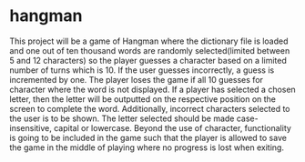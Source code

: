 # hangman

This project will be a game of Hangman where the dictionary file is loaded and one out of 
ten thousand words are randomly selected(limited between 5 and 12 characters) so the player guesses a character based on a limited
number of turns which is 10. If the user guesses incorrectly, a guess is incremented by one. The 
player loses the game if all 10 guesses for character where the word is not displayed. If a player
has selected a chosen letter, then the letter will be outputted on the respective position on the screen to complete the word.
Additionally, incorrect characters selected to the user is to be shown. The letter selected should be made case-insensitive, capital
or lowercase. Beyond the use of character, functionality is going to be included in the game such that the player is allowed to save the game
in the middle of playing where no progress is lost when exiting.
